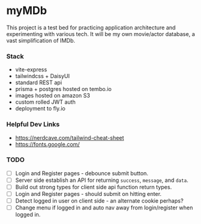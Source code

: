 # myMDb

This project is a test bed for practicing application architecture and experimenting with various tech. It will be my own movie/actor database, a vast simplification of IMDb.

### Stack

- vite-express
- tailwindcss + DaisyUI
- standard REST api
- prisma + postgres hosted on tembo.io
- images hosted on amazon S3
- custom rolled JWT auth
- deployment to fly.io

### Helpful Dev Links

- https://nerdcave.com/tailwind-cheat-sheet
- https://fonts.google.com/

### TODO

- [ ] Login and Register pages - debounce submit button.
- [ ] Server side establish an API for returning `success`, `message`, and `data`.
- [ ] Build out strong types for client side api function return types.
- [ ] Login and Register pages - should submit on hitting enter.
- [ ] Detect logged in user on client side - an alternate cookie perhaps?
- [ ] Change menu if logged in and auto nav away from login/register when logged in.
